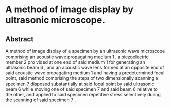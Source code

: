 # A method of image display by ultrasonic microscope.

## Abstract
A method of image display of a specimen by an ultrasonic wave microscope comprising an acoustic wave propagating medium 1 , a piezoelectric member 2 pro vided at one end of said medium 1 for generating an ultrasonic beam 6 , and an acoustic wave lens formed at an opposite end of said acoustic wave propagating medium 1 and having a predetermined focal point, said method comprising the steps of two dimensionally scanning a specimen 7 disposed substantially at said focal point by said ultrasonic beam 6 while moving one of said specimen 7 and said beam 6 relative to the other, and applied to said specimen repetitive stress selectively during the scanning of said specimen 7 .